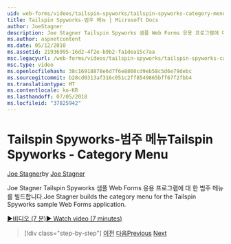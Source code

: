 ```yaml
---
uid: web-forms/videos/tailspin-spyworks/tailspin-spyworks-category-menu
title: Tailspin Spyworks-범주 메뉴 | Microsoft Docs
author: JoeStagner
description: Joe Stagner Tailspin Spyworks 샘플 Web Forms 응용 프로그램에 대 한 범주 메뉴를 빌드합니다.
ms.author: aspnetcontent
ms.date: 05/12/2010
ms.assetid: 21936995-16d2-4f2e-b9b2-fa1dea15c7aa
msc.legacyurl: /web-forms/videos/tailspin-spyworks/tailspin-spyworks-category-menu
msc.type: video
ms.openlocfilehash: 38c16918878e6d7f6e8860cd9eb58c5d6e79debc
ms.sourcegitcommit: b28cd0313af316c051c2ff8549865bff67f2fbb4
ms.translationtype: MT
ms.contentlocale: ko-KR
ms.lasthandoff: 07/05/2018
ms.locfileid: "37825942"
---
```

<a name="tailspin-spyworks---category-menu"></a><span data-ttu-id="de499-103">Tailspin Spyworks-범주 메뉴</span><span class="sxs-lookup"><span data-stu-id="de499-103">Tailspin Spyworks - Category Menu</span></span>
====================
<span data-ttu-id="de499-104">[Joe Stagner](https://github.com/JoeStagner)</span><span class="sxs-lookup"><span data-stu-id="de499-104">by [Joe Stagner](https://github.com/JoeStagner)</span></span>

<span data-ttu-id="de499-105">Joe Stagner Tailspin Spyworks 샘플 Web Forms 응용 프로그램에 대 한 범주 메뉴를 빌드합니다.</span><span class="sxs-lookup"><span data-stu-id="de499-105">Joe Stagner builds the category menu for the Tailspin Spyworks sample Web Forms application.</span></span>

[<span data-ttu-id="de499-106">&#9654;비디오 (7 분)</span><span class="sxs-lookup"><span data-stu-id="de499-106">&#9654; Watch video (7 minutes)</span></span>](https://channel9.msdn.com/Blogs/ASP-NET-Site-Videos/tailspin-spyworks-category-menu)

> [!div class="step-by-step"]
> <span data-ttu-id="de499-107">[이전](tailspin-spyworks-directory-organization.md)
> [다음](tailspin-spyworks-display-the-product-list.md)</span><span class="sxs-lookup"><span data-stu-id="de499-107">[Previous](tailspin-spyworks-directory-organization.md)
[Next](tailspin-spyworks-display-the-product-list.md)</span></span>
